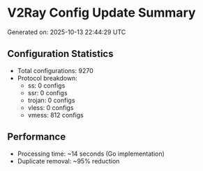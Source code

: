 # V2Ray Config Update Summary
Generated on: 2025-10-13 22:44:29 UTC

## Configuration Statistics
- Total configurations: 9270
- Protocol breakdown:
  - ss: 0 configs
  - ssr: 0 configs
  - trojan: 0 configs
  - vless: 0 configs
  - vmess: 812 configs

## Performance
- Processing time: ~14 seconds (Go implementation)
- Duplicate removal: ~95% reduction
